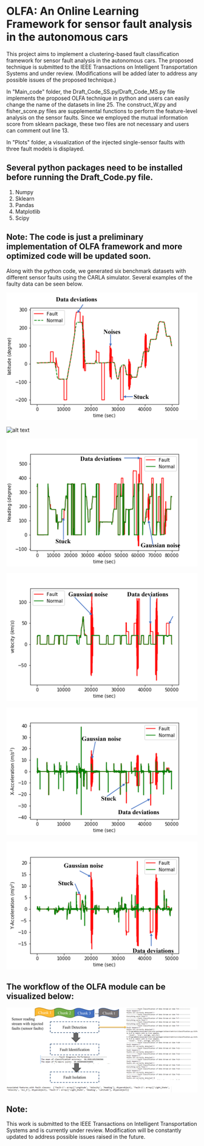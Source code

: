 # OLFA: An Online Learning Framework for sensor fault analysis in the autonomous cars

This project aims to implement a clustering-based fault classification framework for sensor fault analysis in the autonomous cars. The proposed technique is submitted to the IEEE Transactions on Intelligent Transportation Systems and under review. (Modifications will be added later to address any possible issues of the proposed technique.)

In "Main_code" folder, the Draft_Code_SS.py/Draft_Code_MS.py file implements the proposed OLFA technique in python and users can easily change the name of the datasets in line 25. The construct_W.py and fisher_score.py files are supplemental functions to perform the feature-level analysis on the sensor faults. Since we employed the mutual information score from sklearn package, these two files are not necessary and users can comment out line 13.

In "Plots" folder, a visualization of the injected single-sensor faults with three fault models is displayed.


## Several python packages need to be installed before running the Draft_Code.py file.
1. Numpy
2. Sklearn
3. Pandas
4. Matplotlib
5. Scipy

## Note: The code is just a preliminary implementation of OLFA framework and more optimized code will be updated soon.

Along with the python code, we generated six benchmark datasets with different sensor faults using the CARLA simulator. Several examples of the faulty data can be seen below. 

![alt text](https://github.com/XuyangAbert/OLFA/blob/main/Plots/Latitude-SS.png)

![alt text](https://github.com/XuyangAbert/OLFA/blob/main/Plots/Longitude-SS.png)

![alt text](https://github.com/XuyangAbert/OLFA/blob/main/Plots/Heading-SS.png)

![alt text](https://github.com/XuyangAbert/OLFA/blob/main/Plots/Velocity-SS.png)

![alt text](https://github.com/XuyangAbert/OLFA/blob/main/Plots/AccX-SS.png)

![alt text](https://github.com/XuyangAbert/OLFA/blob/main/Plots/AccY-SS.png)

## The workflow of the OLFA module can be visualized below:

![alt text](https://github.com/XuyangAbert/OLFA/blob/main/Output.png)

## Note:
This work is submitted to the IEEE Transactions on Intelligent Transportation Systems and is currently under review. Modification will be constantly updated to address possible issues raised in the future.



